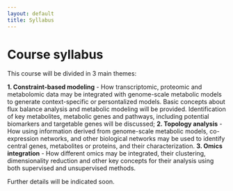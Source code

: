```yaml
---
layout: default
title: Syllabus
---
```


# Course syllabus

This course will be divided in 3 main themes:

**1. Constraint-based modeling** - How transcriptomic, proteomic and metabolomic data may be integrated with genome-scale metabolic models to generate context-specific or persontalized models. Basic concepts about flux balance analysis and metabolic modeling will be provided. Identification of key metabolites, metabolic genes and pathways, including potential biomarkers and targetable genes will be discussed;
**2. Topology analysis** - How using information derived from genome-scale metabolic models, co-expression networks, and other biological networks may be used to identify central genes, metabolites or proteins, and their characterization.
**3. Omics integration** - How different omics may be integrated, their clustering, dimensionality reduction and other key concepts for their analysis using both supervised and unsupervised methods.

Further details will be indicated soon.